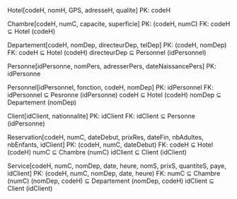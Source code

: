 Hotel[codeH, nomH, GPS, adresseH, qualite]
PK: codeH

Chambre[codeH, numC, capacite, superficie]
PK: (codeH, numC)
FK: codeH ⊆ Hotel (codeH)

Departement[codeH, nomDep, directeurDep, telDep]
PK: (codeH, nomDep)
FK: codeH ⊆ Hotel (codeH)
    directeurDep ⊆ Personnel (idPersonnel)

Personne[idPersonne, nomPers, adresserPers, dateNaissancePers]
PK: idPersonne

Personnel[idPersonnel, fonction, codeH, nomDep]
PK: idPersonnel
FK: idPersonnel ⊆ Pesronne (idPersonne)
    codeH ⊆ Hotel (codeH)
    nomDep ⊆ Departement (nomDep)

Client[idClient, nationnalite]
PK: idClient
FK: idClient ⊆ Personne (idPersonne)

Reservation[codeH, numC, dateDebut, prixRes, dateFin, nbAdultes, nbEnfants, idClient]
PK: (codeH, numC, dateDebut)
FK: codeH ⊆ Hotel (codeH)
    numC ⊆ Chambre (numC)
    idClient ⊆ Client (idClient)

Service[codeH, numC, nomDep, date, heure, nomS, prixS, quantiteS, paye, idClient]
PK: (codeH, numC, nomDep, date, heure)
FK: numC ⊆ Chambre (numC)
    (nomDep, codeH) ⊆ Departement (nomDep, codeH)
    idClient ⊆ Client (idClient)

